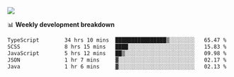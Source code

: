 ![](https://github-readme-stats-v2-three.vercel.app/api/top-langs/?username=akshayxml&theme=dark&hide_border=true&include_all_commits=true&count_private=true&layout=compact&size_weight=0.5&count_weight=0.5&hide=Jupyter%20Notebook%2Cobjective-c%2Cmakefile%2Cc%2Chtml%2Ccss%2Cscss&langs_count=6&exclude_repo=github-readme-stats-v2)

📊 **Weekly development breakdown**
<!--START_SECTION:waka-->

```txt
TypeScript        34 hrs 10 mins  ████████████████▒░░░░░░░░   65.47 %
SCSS              8 hrs 15 mins   ████░░░░░░░░░░░░░░░░░░░░░   15.83 %
JavaScript        5 hrs 12 mins   ██▒░░░░░░░░░░░░░░░░░░░░░░   09.98 %
JSON              1 hr 7 mins     ▓░░░░░░░░░░░░░░░░░░░░░░░░   02.17 %
Java              1 hr 6 mins     ▓░░░░░░░░░░░░░░░░░░░░░░░░   02.13 %
```

<!--END_SECTION:waka-->
